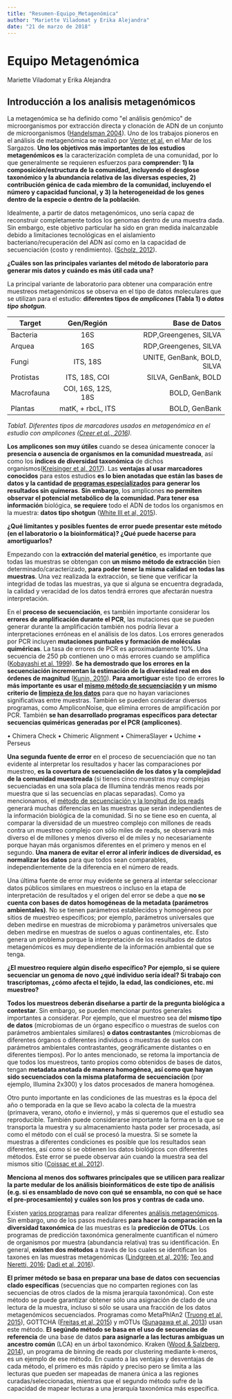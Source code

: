 ```yaml
---
title: "Resumen-Equipo_Metagenómica"
author: "Mariette Viladomat y Erika Alejandra"
date: "21 de marzo de 2018"
---
```


# Equipo Metagenómica
Mariette Viladomat y Erika Alejandra

## Introducción a los analisis metagenómicos 

La metagenómica se ha definido como "el análisis genómico" de microorganismos por extracción directa y clonación de ADN de un conjunto de microorganismos ([Handelsman 2004](http://citeseerx.ist.psu.edu/viewdoc/download?doi=10.1.1.333.6836&rep=rep1&type=pdf)). Uno de los trabajos pioneros en el análisis de metagenómica se realizó por [Venter et al.](http://science.sciencemag.org/content/304/5667/66) en el Mar de los Sargazos. __Uno los objetivos más importantes de los estudios metagenómicos es__ la caracterización completa de una comunidad, por lo que generalmente se requieren esfuerzos para __comprender: 1) la composición/estructura de la comunidad, incluyendo el desglose taxonómico y la abundancia relativa de las diversas especies, 2) contribución génica de cada miembro de la comunidad, incluyendo el número y capacidad funcional, y 3) la heterogeneidad de los genes dentro de la especie o dentro de la población__. 

Idealmente, a partir de datos metagenómicos, uno sería capaz de reconstruir completamente todos los genomas dentro de una muestra dada. Sin embargo, este objetivo particular ha sido en gran medida inalcanzable debido a limitaciones tecnológicas en el aislamiento bacteriano/recuperación del ADN así como en la capacidad de secuenciación (costo y rendimiento). ([Scholz, 2012](https://www.sciencedirect.com/science/article/pii/S0958166911007245)).

__¿Cuáles son las principales variantes del método de laboratorio para generar mis datos y cuándo es más útil cada una?__

La principal variante de laboratorio para obtener una comparación entre muestreos metagenómicos se observa en el tipo de datos moleculares que se utilizan para el estudio: __diferentes tipos de _amplicones_ (Tabla 1) o _datos tipo shotgun___. 

| Target        | Gen/Región         | Base de Datos                |
| ------------- |:------------------:| ----------------------------:|
| Bacteria      |         16S        | RDP,Greengenes, SILVA        |
| Arquea        |         16S        | RDP,Greengenes, SILVA        |
| Fungi         |      ITS, 18S      | UNITE, GenBank, BOLD, SILVA  |
| Protistas     |    ITS, 18S, COI   | SILVA, GenBank, BOLD         |
| Macrofauna    | COI, 16S, 12S, 18S | BOLD, GenBank                |
| Plantas       |  matK, + rbcL, ITS | BOLD, GenBank                |

_Tabla1. Diferentes tipos de marcadores usados en metagenómica en el estudio con amplicones ([Creer et al., 2016](https://besjournals.onlinelibrary.wiley.com/doi/pdf/10.1111/2041-210X.12574))._


__Los amplicones son muy útiles__ cuando se desea únicamente conocer la __presencia o ausencia de organismos en la comunidad muestreada__,  así como los __índices de diversidad taxonómica__ de dichos organismos([Kreisinger et al, 2017](https://www.frontiersin.org/articles/10.3389/fmicb.2017.00050/full)). Las __ventajas al usar marcadores conocidos__ para estos estudios __es lo bien anotadas que están las bases de datos y la cantidad de [programas especializados](http://www.bushmanlab.org/assets/pdf/publications/20383131.pdf) para generar los resultados sin quimeras__. __Sin embargo__, los amplicones __no permiten observar el potencial metabólico de la comunidad. Para tener esa información__  biológica, __se requiere__ todo el ADN de todos los organismos en la muestra: __datos tipo shotgun__ ([White III et al, 2015](https://www.researchgate.net/publication/282431849_Metagenomic_analysis_reveals_that_modern_microbialites_and_polar_microbial_mats_have_similar_taxonomic_and_functional_potential)).


__¿Qué limitantes y posibles fuentes de error puede presentar este método (en el laboratorio o la bioinformática)? ¿Qué puede hacerse para amortiguarlos?__

Empezando con la __extracción del material genético__, es importante que todas las muestras se obtengan con __un mismo método de extracción__ bien determinado/caracterizado, __para poder tener la misma calidad en todas las muestras__. Una vez realizada la extracción, se tiene que verificar la integridad de todas las muestras, ya que si alguna se encuentra degradada, la calidad y veracidad de los datos tendrá errores que afectarán nuestra interpretación. 

En el __proceso de secuenciación__, es también importante considerar los __errores de amplificación durante el PCR__,  las mutaciones que se pueden generar durante la amplificación también nos podría llevar a interpretaciones erróneas en el análisis de los datos. Los errores generados por PCR incluyen __mutaciones puntuales y formación de moléculas quiméricas__. La tasa de errores de PCR es aproximadamente 10%. Una secuencia de 250 pb contienen uno o más errores cuando se amplifica ([Kobayashi et al. 1999](https://eurekamag.com/research/003/518/003518115.php)). __Se ha demostrado que los errores en la secuenciación incrementan la estimación de la diversidad real en dos órdenes de magnitud__ ([Kunin, 2010](26785201_Kunin_V_Engelbrektson_A_Ochman_H_Hugenholtz_P_Wrinkles_in_the_rare_biosphere_pyrosequencing_errors_lead_to_artificial_inflation_of_diversity_estimates_Environ_Microbiol_12_118)).  __Para amortiguar__ este tipo de errores __lo más importante es usar el [mismo método de secuenciación](https://www.ideals.illinois.edu/bitstream/handle/2142/45490/So%20Youn_Lee.pdf) y un mismo criterio de [limpieza de los datos](https://www.ncbi.nlm.nih.gov/pmc/articles/PMC3051327/)__ para que no hayan variaciones significativas entre muestras. También se pueden considerar diversos programas, como AmpliconNoise, que elimina errores de amplificación por PCR. También __se han desarrollado programas específicos para detectar secuencias quiméricas generadas por el PCR (amplicones)__. 

•	Chimera Check
•	Chimeric Alignment
•	ChimeraSlayer
•	Uchime
•	Perseus

__Una segunda fuente de error__ en el proceso de secuenciación que no tan evidente al interpretar los resultados y hacer las comparaciones por muestreo, __es la covertura de secuenciación de los datos y la complejidad de la comunidad muestreada__ (si tienes cinco muestras muy complejas secuenciadas en una sola placa de Illumina tendrás menos reads por muestra que si las secuencías en placas separadas). Como ya mencionamos, el [método de secuenciación y la longitud de los reads](https://www.illumina.com/systems/sequencing-platforms/miseq/specifications.html) generará muchas diferencias en las muestras que serán independientes de la información biológica de la comunidad. Si no se tiene eso en cuenta, al comparar la diversidad de un muestreo complejo con millones de reads contra un muestreo complejo con sólo miles de reads, se observará más diverso el de millones y menos diverso el de miles y no necesariamente porque hayan más organismos diferentes en el primero y menos en el segundo. __Una manera de evitar el error al inferir índices de diversidad, es normalizar los datos__ para que todos sean comparables, independientemente de la diferencia en el número de reads.

Una última fuente de error muy evidente se genera al intentar seleccionar datos públicos similares en muestreos o incluso en la etapa de interpretación de resultados y el origen del error se debe a que __no se cuenta con bases de datos homogéneas de la metadata (parámetros ambientales)__. No se tienen parámetros establecidos y homogéneos por sitios de muestreo específicos; por ejemplo, parámetros universales que deben medirse en muestras de microbioma y parámetros universales que deben medirse en muestras de suelos o aguas continentales, etc. Esto genera un problema porque la interpretación de los resultados de datos metagenómicos es muy dependiente de la información ambiental que se tenga.


__¿El muestreo requiere algún diseño específico? Por ejemplo, si se quiere secuenciar un genoma de novo ¿qué individuo sería ideal? Si trabajo con trascriptomas, ¿cómo afecta el tejido, la edad, las condiciones, etc. mi muestreo?__

__Todos los muestreos deberán diseñarse a partir de la pregunta biológica a contestar__. Sin embargo, se pueden mencionar puntos generales importantes a considerar. Por ejemplo, que el muestreo sea del __mismo tipo de datos__ (microbiomas de un órgano específico o muestras de suelos con parámetros ambientales similares) __o datos contrastantes__ (microbiomas de diferentes órganos o diferentes individuos o muestras de suelos con parámetros ambientales contrastantes, geográficamente distantes o en diferentes tiempos). Por lo antes mencionado, se retoma la importancia de que todos los muestreos, tanto propios como obtenidos de bases de datos, tengan __metadata anotada de manera homogénea, así como que hayan sido secuenciados con la misma plataforma de secuenciación__ (por ejemplo, Illumina 2x300) y los datos procesados de manera homogénea. 

Otro punto importante en las condiciones de las muestras es la época del año o temporada en la que se llevo acabo la colecta de la muestra (primavera, verano, otoño e invierno), y más si queremos que el estudio sea reproducible. También puede considerarse importante la forma en la que se transporta la muestra y su almacenamiento hasta poder ser procesada, así como el método con el cuál se procesó la muestra. Si se somete la muestras a diferentes condiciones es posible que los resultados sean diferentes, así como si se obtienen los datos biológicos con diferentes métodos. Este error se puede observar aún cuando la muestra sea del mismos sitio ([Coissac et al. 2012](https://onlinelibrary.wiley.com/doi/abs/10.1111/j.1365-294X.2012.05550.x)). 

__Menciona al menos dos softwares principales que se utilicen para realizar la parte medular de los análisis bioinformáticos de este tipo de análisis (e.g. si es ensamblado de novo con qué se ensambla, no con qué se hace el pre-procesamiento) y cuáles son los pros y contras de cada uno.__

Existen [varios programas](https://bitbucket.org/biobakery/biobakery/wiki/Home) para realizar diferentes [análisis metagenómicos](https://molbiol-tools.ca/Genomics.htm#Metagenomics). Sin embargo, uno de los pasos medulares __para hacer la comparación en la diversidad taxonómica__ de las muestras es la __predicción de OTUs__. Los programas de predicción taxonómica generalmente cuantifican el número de organismos por muestra (abundancia relativa) tras su identificación. En general, __existen dos métodos__ a través de los cuales se identifican los taxones en las muestras metagenómicas ([Lindgreen et al, 2016](https://www.ncbi.nlm.nih.gov/pmc/articles/PMC4726098/pdf/srep19233.pdf); [Teo and Neretti, 2016](https://www.biorxiv.org/content/biorxiv/early/2016/10/15/081141.full.pdf); [Dadi et al, 2016](https://peerj.com/articles/3138/)). 

__El primer método se basa en preparar una base de datos con secuencias clado específicas__ (secuencias que no comparten regiones con las secuencias de otros clados de la misma jerarquía taxonómica). Con este método se puede garantizar obtener sólo una asignación de clado de una lectura de la muestra, incluso si sólo se usara una fracción de los datos metagenómicos secuenciados. Programas como MetaPhlAn2 ([Truong et al, 2015](https://www.nature.com/articles/nmeth.3589)), GOTTCHA ([Freitas et al, 2015](https://academic.oup.com/nar/article/43/10/e69/2409024)) y mOTUs ([Sunagawa et al, 2013](https://www.nature.com/articles/nmeth.2693)) usan este método. __El segúndo método se basa en el uso de secuencias de referencia__ de una base de datos __para asignarle a las lecturas ambiguas un ancestro común__ (LCA) en un árbol taxonómico. Kraken ([Wood & Salzberg, 2014](https://genomebiology.biomedcentral.com/articles/10.1186/gb-2014-15-3-r46)), un programa de binning de reads por clustering mediante k-meros, es un ejemplo de ese método. En cuanto a las ventajas y desventajas de cada método, el primero es más rápido y preciso pero se limita a las lecturas que pueden ser mapeadas de manera única a las regiones curadas/seleccionadas, mientras que el segundo método sufre de la capacidad de mapear lecturas a una jerarquía taxonómica más específica. 
